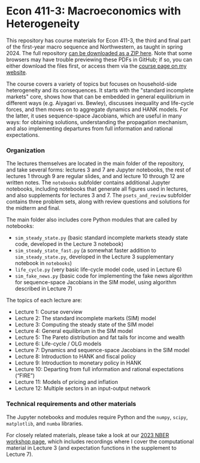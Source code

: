 # Econ 411-3: Macroeconomics with Heterogeneity
This repository has course materials for Econ 411-3, the third and final part of the first-year macro sequence and Northwestern, as taught in spring 2024. The full repository [can be downloaded as a ZIP here](https://github.com/mrognlie/econ411-3/archive/refs/heads/main.zip). Note that some browsers may have trouble previewing these PDFs in GitHub; if so, you can either download the files first, or access them via the [course page on my website](https://sites.northwestern.edu/rognlie/teaching/).

The course covers a variety of topics but focuses on household-side heterogeneity and its consequences. It starts with the "standard incomplete markets" core, shows how that can be embedded in general equilibrium in different ways (e.g. Aiyagari vs. Bewley), discusses inequality and life-cycle forces, and then moves on to aggregate dynamics and HANK models. For the latter, it uses sequence-space Jacobians, which are useful in many ways: for obtaining solutions, understanding the propagation mechanism, and also implementing departures from full information and rational expectations.

### Organization

The lectures themselves are located in the main folder of the repository, and take several forms: lectures 3 and 7 are Jupyter notebooks, the rest of lectures 1 through 9 are regular slides, and and lecture 10 through 12 are written notes. The `notebooks` subfolder contains additional Jupyter notebooks, including notebooks that generate all figures used in lectures, and also supplements for lectures 3 and 7. The `psets_and_review` subfolder contains three problem sets, along with review questions and solutions for the midterm and final.

The main folder also includes core Python modules that are called by notebooks:
- `sim_steady_state.py` (basic standard incomplete markets steady state code, developed in the Lecture 3 notebook)
- `sim_steady_state_fast.py` (a somewhat faster addition to `sim_steady_state.py`, developed in the Lecture 3 supplementary notebook in `notebooks`)
- `life_cycle.py` (very basic life-cycle model code, used in Lecture 6)
- `sim_fake_news.py` (basic code for implementing the fake news algorithm for sequence-space Jacobians in the SIM model, using algorithm described in Lecture 7)

The topics of each lecture are:

- Lecture 1: Course overview
- Lecture 2: The standard incomplete markets (SIM) model
- Lecture 3: Computing the steady state of the SIM model
- Lecture 4: General equilibrium in the SIM model
- Lecture 5: The Pareto distribution and fat tails for income and wealth
- Lecture 6: Life-cycle / OLG models
- Lecture 7: Dynamics and sequence-space Jacobians in the SIM model
- Lecture 8: Introduction to HANK and fiscal policy
- Lecture 9: Introduction to monetary policy in HANK
- Lecture 10: Departing from full information and rational expectations (“FIRE”)
- Lecture 11: Models of pricing and inflation
- Lecture 12: Multiple sectors in an input-output network

### Technical requirements and other materials
The Jupyter notebooks and modules require Python and the `numpy`, `scipy`, `matplotlib`, and `numba` libraries.

For closely related materials, please take a look at our [2023 NBER workshop page](https://github.com/shade-econ/nber-workshop-2023/tree/main), which includes recordings where I cover the computational material in Lecture 3 (and expectation functions in the supplement to Lecture 7).
